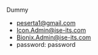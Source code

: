 Dummy
- peserta1@gmail.com
- Icon.Admin@ise-its.com
- Bionix.Admin@ise-its.com
- password: password 
